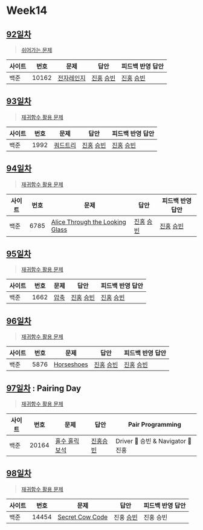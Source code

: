 # Week14

## [92일차](Day92)

> [쉬어가는 문제](https://www.acmicpc.net/group/workbook/view/9797/32211)

| 사이트 | 번호 | 문제                 | 답안                | 피드백 반영 답안    |
| ------ | ---- | -------------------- | ------------------- | ------------------- |
| 백준   | 10162 | [전자레인지](https://www.acmicpc.net/problem/10162) | [진홍](Day92/bj10162_kjh.java) [승빈](Day92/bj10162_wsb.java) | [진홍](Day92/bj10162_kjh.java) [승빈](Day92/bj10162_wsb_fb.java) |

## [93일차](Day93)

> [재귀함수 활용 문제](https://www.acmicpc.net/group/workbook/view/9797/32222)

| 사이트 | 번호 | 문제                 | 답안                | 피드백 반영 답안    |
| ------ | ---- | -------------------- | ------------------- | ------------------- |
| 백준   | 1992    | [쿼드트리](https://www.acmicpc.net/problem/1992) | [진홍](Day93/bj1992_kjh.java) [승빈](Day93/bj1992_wsb.java) | [진홍](Day93/bj1992_kjh.java) [승빈](Day93/bj1992_wsb.java) |

## [94일차](Day94)

> [재귀함수 활용 문제](https://www.acmicpc.net/group/workbook/view/9797/32330)

| 사이트 | 번호 | 문제                 | 답안                | 피드백 반영 답안    |
| ------ | ---- | -------------------- | ------------------- | ------------------- |
| 백준   | 6785 | [Alice Through the Looking Glass](https://www.acmicpc.net/problem/6785) | [진홍](Day94/bj6785_kjh.java) [승빈](Day94/bj6785_wsb.java) | [진홍](Day94/bj6785_kjh_fb.java) [승빈](Day94/bj6785_wsb_fb.java) |

## [95일차](Day95)

> [재귀함수 활용 문제](https://www.acmicpc.net/group/workbook/view/9797/32335)

| 사이트 | 번호 | 문제                 | 답안                | 피드백 반영 답안    |
| ------ | ---- | -------------------- | ------------------- | ------------------- |
| 백준   | 1662    | [압축](https://www.acmicpc.net/problem/1662) | [진홍](Day95/bj1662_kjh.java) [승빈](Day95/bj1662_wsb.java) | [진홍](Day95/bj1662_kjh_fb.java) [승빈](Day95/bj1662_wsb.java) |

## [96일차](Day96)

> [재귀함수 활용 문제](https://www.acmicpc.net/group/workbook/view/9797/32399)

| 사이트 | 번호 | 문제                 | 답안                | 피드백 반영 답안    |
| ------ | ---- | -------------------- | ------------------- | ------------------- |
| 백준   | 5876 | [Horseshoes](https://www.acmicpc.net/problem/5876) | [진홍](Day96/bj5876_kjh.java) [승빈](Day96/bj5876_wsb.java) | [진홍](Day96/bj5876_kjh_fb.java) [승빈](Day96/bj5876_wsb_fb.java) |

## [97일차](Day97) : Pairing Day

> [재귀함수 활용 문제](https://www.acmicpc.net/group/workbook/view/9797/32420)

| 사이트 | 번호 | 문제                 | 답안                | Pair Programming    |
| ------ | ---- | -------------------- | ------------------- | ------------------- |
| 백준   | 20164    | [홀수 홀릭 보석](https://www.acmicpc.net/problem/20164) | [진홍승빈](Day97/bj20164_kjhwsb.java) | Driver 🚗 승빈 & Navigator 🧭 진홍 |

## [98일차](Day98)

> [재귀함수 활용 문제](https://www.acmicpc.net/group/workbook/view/9797/32435)

| 사이트 | 번호 | 문제                 | 답안                | 피드백 반영 답안    |
| ------ | ---- | -------------------- | ------------------- | ------------------- |
| 백준   | 14454 | [Secret Cow Code](https://www.acmicpc.net/problem/14454) | 진홍 [승빈](Day98/bj14454_wsb.java) | 진홍 승빈 |
